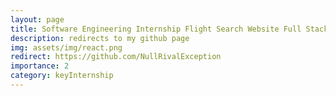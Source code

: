 ```yaml
---
layout: page
title: Software Engineering Internship Flight Search Website Full Stack 
description: redirects to my github page
img: assets/img/react.png
redirect: https://github.com/NullRivalException
importance: 2
category: keyInternship
---
```

